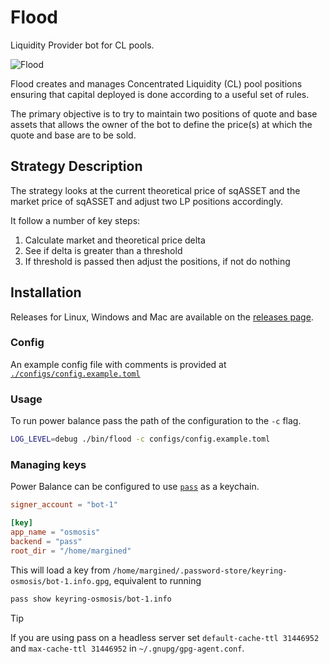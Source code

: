 # Flood

Liquidity Provider bot for CL pools.

![Flood][3]

Flood creates and manages Concentrated Liquidity (CL) pool positions ensuring that capital deployed is done according to a useful set of rules.

The primary objective is to try to maintain two positions of quote and base assets that allows the owner of the bot to define the price(s) at which the quote and base are to be sold.

## Strategy Description

The strategy looks at the current theoretical price of sqASSET and the market price of sqASSET and adjust two LP positions accordingly.

It follow a number of key steps:

1. Calculate market and theoretical price delta
2. See if delta is greater than a threshold
3. If threshold is passed then adjust the positions, if not do nothing

## Installation

Releases for Linux, Windows and Mac are available on the [releases page][4].

### Config

An example config file with comments is provided at
[`./configs/config.example.toml`][6]

### Usage

To run power balance pass the path of the configuration to the `-c` flag.

```sh
LOG_LEVEL=debug ./bin/flood -c configs/config.example.toml
```

### Managing keys

Power Balance can be configured to use [`pass`][5] as a keychain.

```toml
signer_account = "bot-1"

[key]
app_name = "osmosis"
backend = "pass"
root_dir = "/home/margined"
```

This will load a key from
`/home/margined/.password-store/keyring-osmosis/bot-1.info.gpg`, equivalent to
running

```sh
pass show keyring-osmosis/bot-1.info
```

<!-- dprint-ignore-start -->

> [!TIP]
> If you are using pass on a headless server set `default-cache-ttl 31446952`
> and `max-cache-ttl 31446952` in `~/.gnupg/gpg-agent.conf`.

<!-- dprint-ignore-end -->

[1]: https://github.com/margined-protocol/flood/actions/workflows/golangci-lint.yml/badge.svg
[2]: https://github.com/margined-protocol/flood/actions/workflows/golangci-lint.yml
[3]: assets/images/flood.webp
[4]: ../../releases
[5]: https://www.passwordstore.org/
[6]: configs/config.example.toml
